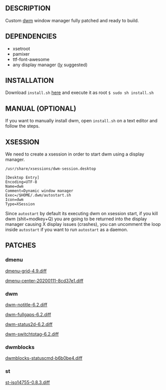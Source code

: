 ## DESCRIPTION
Custom [dwm](https://dwm.suckless.org/) window manager fully patched and ready to build.
## DEPENDENCIES
* xsetroot
* pamixer
* ttf-font-awesome
* any display manager ([ly](https://aur.archlinux.org/packages/ly/) suggested)
## INSTALLATION
Download `install.sh` [here](https://raw.githubusercontent.com/zfiggueroa/dwm-patched/main/install.sh) and execute it as root `$ sudo sh install.sh`
## MANUAL (OPTIONAL)
If you want to manually install dwm, open `install.sh` on a text editor and follow the steps.
## XSESSION
We need to create a xsession in order to start dwm using a display manager.

`/usr/share/xsessions/dwm-session.desktop`
```
[Desktop Entry]
Encoding=UTF-8
Name=dwm
Comment=Dynamic window manager
Exec=/$HOME/.dwm/autostart.sh
Icon=dwm
Type=XSession
```
Since `autostart` by default its executing dwm on xsession start, if you kill dwm (shit+modkey+Q) you are going to be returned into the display manager causing X display issues (crashes), you can uncomment the loop inside `autostart` if you want to run `autostart` as a daemon.
## PATCHES
### dmenu
[dmenu-grid-4.9.diff](https://tools.suckless.org/dmenu/patches/grid/dmenu-grid-4.9.diff)

[dmenu-center-20200111-8cd37e1.diff](https://tools.suckless.org/dmenu/patches/center/dmenu-center-20200111-8cd37e1.diff)

### dwm
[dwm-notitle-6.2.diff](https://dwm.suckless.org/patches/notitle/dwm-notitle-6.2.diff)

[dwm-fullgaps-6.2.diff](https://dwm.suckless.org/patches/fullgaps/dwm-fullgaps-6.2.diff)

[dwm-status2d-6.2.diff](https://dwm.suckless.org/patches/status2d/dwm-status2d-6.2.diff)

[dwm-switchtotag-6.2.diff](https://dwm.suckless.org/patches/switchtotag/dwm-switchtotag-6.2.diff)

### dwmblocks
[dwmblocks-statuscmd-b6b0be4.diff](https://gist.githubusercontent.com/IGeraGera/e4a5583b91b3eec2e81fdceb44dea717/raw/c835582ad8c47a3b8dddb33925aed8cc16cf87e7/dwmblocks-statuscmd-b6b0be4.diff)

### st
[st-iso14755-0.8.3.diff](https://st.suckless.org/patches/iso14755/st-iso14755-0.8.3.diff)
